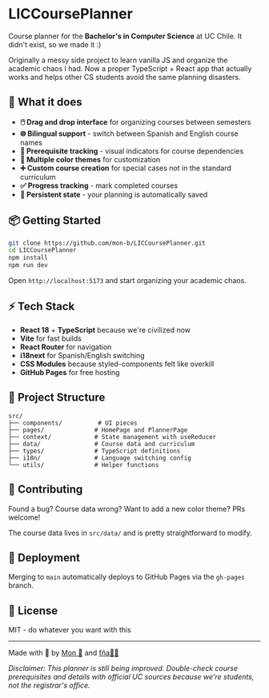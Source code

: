 # LICCoursePlanner

Course planner for the **Bachelor's in Computer Science** at UC Chile. It didn't exist, so we made it :)

Originally a messy side project to learn vanilla JS and organize the academic chaos I had. Now a proper TypeScript + React app that actually works and helps other CS students avoid the same planning disasters.

## 🚀 What it does

- **🖱️ Drag and drop interface** for organizing courses between semesters
- **🌐 Bilingual support** - switch between Spanish and English course names
- **🔗 Prerequisite tracking** - visual indicators for course dependencies
- **🎨 Multiple color themes** for customization
- **➕ Custom course creation** for special cases not in the standard curriculum
- **✅ Progress tracking** - mark completed courses
- **💾 Persistent state** - your planning is automatically saved

## 📦 Getting Started

```bash
git clone https://github.com/mon-b/LICCoursePlanner.git
cd LICCoursePlanner
npm install
npm run dev
```

Open `http://localhost:5173` and start organizing your academic chaos.

## ⚡ Tech Stack

- **React 18** + **TypeScript** because we're civilized now
- **Vite** for fast builds
- **React Router** for navigation
- **i18next** for Spanish/English switching
- **CSS Modules** because styled-components felt like overkill
- **GitHub Pages** for free hosting

## 📁 Project Structure

```
src/
├── components/          # UI pieces
├── pages/              # HomePage and PlannerPage
├── context/            # State management with useReducer
├── data/               # Course data and curriculum
├── types/              # TypeScript definitions
├── i18n/               # Language switching config
└── utils/              # Helper functions
```

## 🤝 Contributing

Found a bug? Course data wrong? Want to add a new color theme? PRs welcome! 

The course data lives in `src/data/` and is pretty straightforward to modify.

## 🚀 Deployment

Merging to `main` automatically deploys to GitHub Pages via the `gh-pages` branch.

## 📄 License

MIT - do whatever you want with this

---

Made with 💖 by [Mon 🌸](https://instagram.com/w1ndtempos) and [fña🧙‍♂️](https://www.instagram.com/fercooncha)

*Disclaimer: This planner is still being improved. Double-check course prerequisites and details with official UC sources because we're students, not the registrar's office.*
